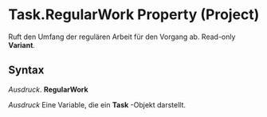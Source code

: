 
# Task.RegularWork Property (Project)

Ruft den Umfang der regulären Arbeit für den Vorgang ab. Read-only  **Variant**.


## Syntax

 _Ausdruck_. **RegularWork**

 _Ausdruck_ Eine Variable, die ein **Task** -Objekt darstellt.

